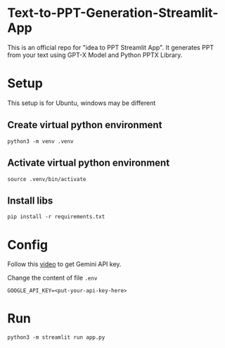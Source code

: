 # Text-to-PPT-Generation-Streamlit-App
This is an official repo for "idea to PPT Streamlit App". It generates PPT from your text using GPT-X Model and Python PPTX Library.

# Setup

This setup is for Ubuntu, windows may be different

## Create virtual python environment
```
python3 -m venv .venv
```

## Activate virtual python environment
```
source .venv/bin/activate
```

## Install libs
```
pip install -r requirements.txt
```

# Config

Follow this [video](https://www.youtube.com/watch?v=6aj5a7qGcb4) to get Gemini API key.

Change the content of file `.env`
```
GOOGLE_API_KEY=<put-your-api-key-here>
```

# Run
```
python3 -m streamlit run app.py
```
